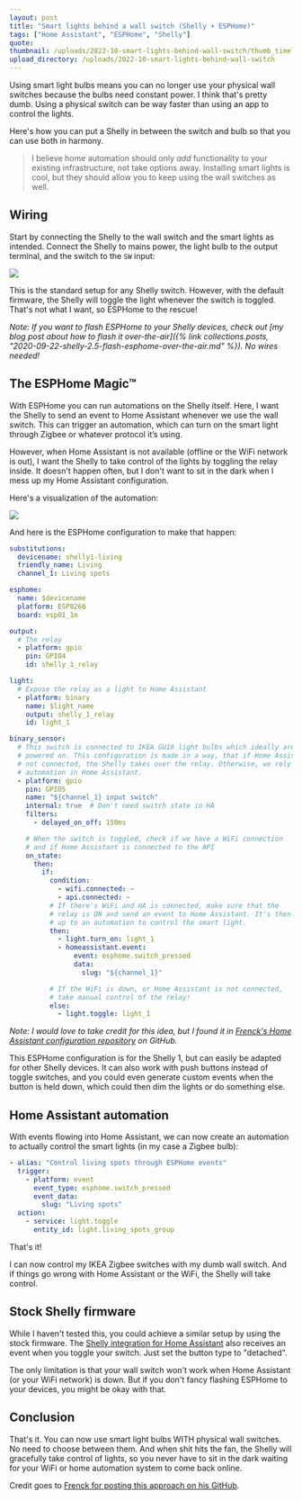 ```yaml
---
layout: post
title: "Smart lights behind a wall switch (Shelly + ESPHome)"
tags: ["Home Assistant", "ESPHome", "Shelly"]
quote:
thumbnail: /uploads/2022-10-smart-lights-behind-wall-switch/thumb_timeline.jpg
upload_directory: /uploads/2022-10-smart-lights-behind-wall-switch
---
```


Using smart light bulbs means you can no longer use your physical wall switches because the bulbs need constant power. I think that's pretty dumb. Using a physical switch can be way faster than using an app to control the lights.

Here's how you can put a Shelly in between the switch and bulb so that you can use both in harmony.

<!--more-->

> I believe home automation should only *add* functionality to your existing infrastructure, not take options away.
> Installing smart lights is cool, but they should allow you to keep using the wall switches as well.

## Wiring
Start by connecting the Shelly to the wall switch and the smart lights as intended. Connect the Shelly to mains power, the light bulb to the output terminal, and the switch to the `SW` input:

![](/uploads/2022-10-smart-lights-behind-wall-switch/shelly-wiring-diagram.svg)

This is the standard setup for any Shelly switch. However, with the default firmware, the Shelly will toggle the light whenever the switch is toggled. That's not what I want, so ESPHome to the rescue!

*Note: If you want to flash ESPHome to your Shelly devices, check out [my blog post about how to flash it over-the-air]({% link collections.posts, "2020-09-22-shelly-2.5-flash-esphome-over-the-air.md" %}). No wires needed!*

## The ESPHome Magic™
With ESPHome you can run automations on the Shelly itself. Here, I want the Shelly to send an event to Home Assistant whenever we use the wall switch. This can trigger an automation, which can turn on the smart light through Zigbee or whatever protocol it’s using.

However, when Home Assistant is not available (offline or the WiFi network is out), I want the Shelly to take control of the lights by toggling the relay inside. It doesn't happen often, but I don't want to sit in the dark when I mess up my Home Assistant configuration.

Here's a visualization of the automation:

![](/uploads/2022-10-smart-lights-behind-wall-switch/esphome_automation_visualized.svg)

And here is the ESPHome configuration to make that happen:

```yaml
substitutions:
  devicename: shelly1-living
  friendly_name: Living
  channel_1: Living spots

esphome:
  name: $devicename
  platform: ESP8266
  board: esp01_1m

output:
  # The relay
  - platform: gpio
    pin: GPIO4
    id: shelly_1_relay

light:
  # Expose the relay as a light to Home Assistant
  - platform: binary
    name: $light_name
    output: shelly_1_relay
    id: light_1

binary_sensor:
  # This switch is connected to IKEA GU10 light bulbs which ideally are always
  # powered on. This configuration is made in a way, that if Home Assistant is
  # not connected, the Shelly takes over the relay. Otherwise, we rely on an
  # automation in Home Assistant.
  - platform: gpio
    pin: GPIO5
    name: "${channel_1} input switch"
    internal: true  # Don't need switch state in HA
    filters:
      - delayed_on_off: 150ms

    # When the switch is toggled, check if we have a WiFi connection
    # and if Home Assistant is connected to the API
    on_state:
      then:
        if:
          condition:
            - wifi.connected: ~
            - api.connected: ~
          # If there's WiFi and HA is connected, make sure that the
          # relay is ON and send an event to Home Assistant. It's then
          # up to an automation to control the smart light.
          then:
            - light.turn_on: light_1
            - homeassistant.event:
                event: esphome.switch_pressed
                data:
                  slug: "${channel_1}"

		  # If the WiFi is down, or Home Assistant is not connected,
		  # take manual control of the relay!
          else:
            - light.toggle: light_1
```

*Note: I would love to take credit for this idea, but I found it in [Frenck's Home Assistant configuration repository](https://github.com/frenck/home-assistant-config/blob/18e6479d12ab7be6ba508c45be307062894b3ae7/esphome/living_room_window_switch.yaml) on GitHub.*

This ESPHome configuration is for the Shelly 1, but can easily be adapted for other Shelly devices. It can also work with push buttons instead of toggle switches, and you could even generate custom events when the button is held down, which could then dim the lights or do something else.


## Home Assistant automation
With events flowing into Home Assistant, we can now create an automation to actually control the smart lights (in my case a Zigbee bulb):

```yaml
- alias: "Control living spots through ESPHome events"
  trigger:
    - platform: event
	  event_type: esphome.switch_pressed
      event_data:
        slug: "Living spots"
  action:
    - service: light.toggle
      entity_id: light.living_spots_group
```

That's it!

I can now control my IKEA Zigbee switches with my dumb wall switch. And if things go wrong with Home Assistant or the WiFi, the Shelly will take control.

## Stock Shelly firmware
While I haven't tested this, you could achieve a similar setup by using the stock firmware. The [Shelly integration for Home Assistant](https://www.home-assistant.io/integrations/shelly/#events) also receives an event when you toggle your switch. Just set the button type to "detached".

The only limitation is that your wall switch won't work when Home Assistant (or your WiFi network) is down. But if you don't fancy flashing ESPHome to your devices, you might be okay with that.

## Conclusion
That's it. You can now use smart light bulbs WITH physical wall switches. No need to choose between them. And when shit hits the fan, the Shelly will gracefully take control of lights, so you never have to sit in the dark waiting for your WiFi or home automation system to come back online.

Credit goes to [Frenck for posting this approach on his GitHub](https://github.com/frenck/home-assistant-config/blob/18e6479d12ab7be6ba508c45be307062894b3ae7/esphome/living_room_window_switch.yaml).
